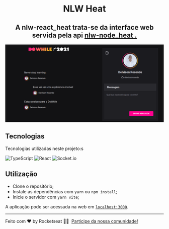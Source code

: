 <h1 align="center">NLW Heat</h1>

<h2 align="center"> A nlw-react_heat trata-se da interface web servida pela api <a href="https://github.com/deivisonresende/nlw-node_heat">nlw-node_heat .</a></h2>

<div align="center">
    <img src="./.github/interface.png"> 
</div>


## Tecnologias

Tecnologias utilizadas neste projeto:s

![TypeScript](https://img.shields.io/badge/typescript-%23007ACC.svg?style=for-the-badge&logo=typescript&logoColor=white)
![React](https://img.shields.io/badge/react-%2320232a.svg?style=for-the-badge&logo=react&logoColor=%2361DAFB)
![Socket.io](https://img.shields.io/badge/Socket.io-black?style=for-the-badge&logo=socket.io&badgeColor=010101)

## Utilização

- Clone o repositório;
- Instale as dependências com `yarn` ou `npm install`;
- Inicie o servidor com `yarn vite`;

A aplicação pode ser acessada na web em [`localhost:3000`](http://localhost:3000).

---

Feito com ♥ by Rocketseat 👋🏻 &nbsp;[Participe da nossa comunidade!](https://discord.gg/Jq3mFeGK)
